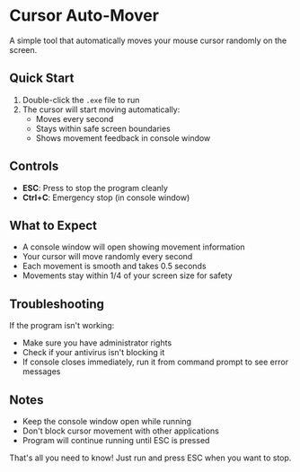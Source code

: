 # Cursor Auto-Mover
A simple tool that automatically moves your mouse cursor randomly on the screen.

## Quick Start
1. Double-click the `.exe` file to run
2. The cursor will start moving automatically:
    - Moves every second
    - Stays within safe screen boundaries
    - Shows movement feedback in console window

## Controls
- **ESC**: Press to stop the program cleanly
- **Ctrl+C**: Emergency stop (in console window)

## What to Expect
- A console window will open showing movement information
- Your cursor will move randomly every second
- Each movement is smooth and takes 0.5 seconds
- Movements stay within 1/4 of your screen size for safety

## Troubleshooting
If the program isn't working:
- Make sure you have administrator rights
- Check if your antivirus isn't blocking it
- If console closes immediately, run it from command prompt to see error messages

## Notes
- Keep the console window open while running
- Don't block cursor movement with other applications
- Program will continue running until ESC is pressed

That's all you need to know! Just run and press ESC when you want to stop.
